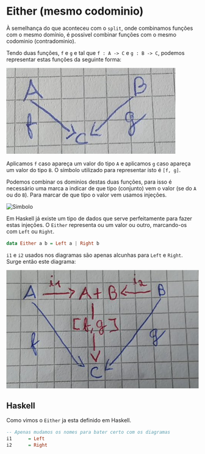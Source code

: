 # Either (mesmo codominio)

À semelhança do que aconteceu com o `split`, onde combinamos funções com o mesmo domínio, é possivel combinar funções com o mesmo codominio (contradominio).

Tendo duas funções, `f` e `g` e tal que `f : A -> C` e `g : B -> C`, podemos representar estas funções da seguinte forma:

![Mesmo codominio](./images/either/samecodomain.jpg)

Aplicamos `f` caso apareça um valor do tipo `A` e aplicamos `g` caso apareça um valor do tipo `B`. O símbolo utilizado para representar isto é `[f, g]`.


Podemos combinar os dominios destas duas funções, para isso é necessário uma marca a indicar de que tipo (conjunto) vem o valor (se do `A` ou do `B`). Para marcar de que tipo o valor vem usamos injeções.

![Simbolo](./images/either/inject.jpeg)

Em Haskell já existe um tipo de dados que serve perfeitamente para fazer estas injeções. O `Either` representa ou um valor ou outro, marcando-os com `Left` ou `Right`.
```haskell
data Either a b = Left a | Right b
```

`i1` e `i2` usados nos diagramas são apenas alcunhas para `Left` e `Right`. Surge então este diagrama:

![Diagrama](./images/either/diagrama.jpg)

## Haskell

Como vimos o `Either` ja esta definido em Haskell.

```haskell
-- Apenas mudamos os nomes para bater certo com os diagramas
i1      = Left
i2      = Right
```
